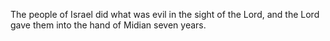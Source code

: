The people of Israel did what was evil in the sight of the Lord, and the Lord gave them into the hand of Midian seven years.
